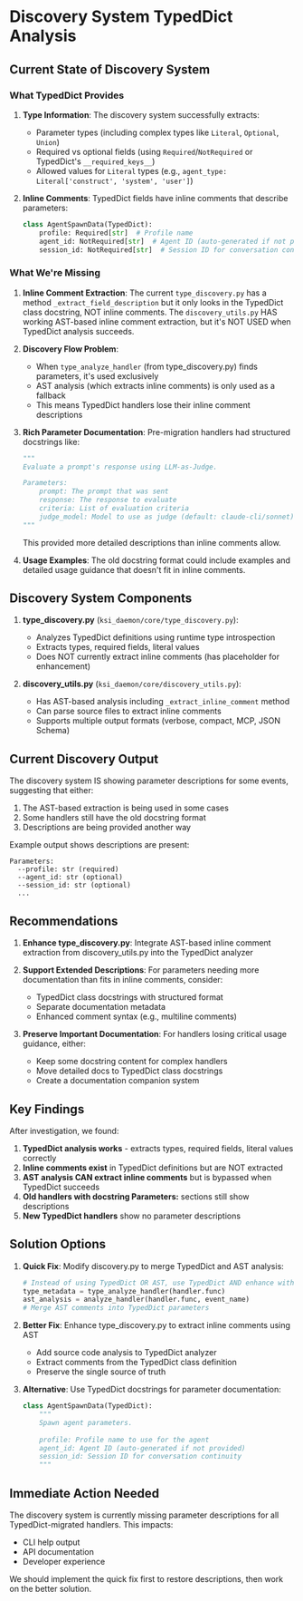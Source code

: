 # Discovery System TypedDict Analysis

## Current State of Discovery System

### What TypedDict Provides

1. **Type Information**: The discovery system successfully extracts:
   - Parameter types (including complex types like `Literal`, `Optional`, `Union`)
   - Required vs optional fields (using `Required`/`NotRequired` or TypedDict's `__required_keys__`)
   - Allowed values for `Literal` types (e.g., `agent_type: Literal['construct', 'system', 'user']`)

2. **Inline Comments**: TypedDict fields have inline comments that describe parameters:
   ```python
   class AgentSpawnData(TypedDict):
       profile: Required[str]  # Profile name
       agent_id: NotRequired[str]  # Agent ID (auto-generated if not provided)
       session_id: NotRequired[str]  # Session ID for conversation continuity
   ```

### What We're Missing

1. **Inline Comment Extraction**: The current `type_discovery.py` has a method `_extract_field_description` but it only looks in the TypedDict class docstring, NOT inline comments. The `discovery_utils.py` HAS working AST-based inline comment extraction, but it's NOT USED when TypedDict analysis succeeds.

2. **Discovery Flow Problem**: 
   - When `type_analyze_handler` (from type_discovery.py) finds parameters, it's used exclusively
   - AST analysis (which extracts inline comments) is only used as a fallback
   - This means TypedDict handlers lose their inline comment descriptions

3. **Rich Parameter Documentation**: Pre-migration handlers had structured docstrings like:
   ```python
   """
   Evaluate a prompt's response using LLM-as-Judge.
   
   Parameters:
       prompt: The prompt that was sent
       response: The response to evaluate
       criteria: List of evaluation criteria
       judge_model: Model to use as judge (default: claude-cli/sonnet)
   """
   ```
   
   This provided more detailed descriptions than inline comments allow.

3. **Usage Examples**: The old docstring format could include examples and detailed usage guidance that doesn't fit in inline comments.

## Discovery System Components

1. **type_discovery.py** (`ksi_daemon/core/type_discovery.py`):
   - Analyzes TypedDict definitions using runtime type introspection
   - Extracts types, required fields, literal values
   - Does NOT currently extract inline comments (has placeholder for enhancement)

2. **discovery_utils.py** (`ksi_daemon/core/discovery_utils.py`): 
   - Has AST-based analysis including `_extract_inline_comment` method
   - Can parse source files to extract inline comments
   - Supports multiple output formats (verbose, compact, MCP, JSON Schema)

## Current Discovery Output

The discovery system IS showing parameter descriptions for some events, suggesting that either:
1. The AST-based extraction is being used in some cases
2. Some handlers still have the old docstring format
3. Descriptions are being provided another way

Example output shows descriptions are present:
```
Parameters:
  --profile: str (required)
  --agent_id: str (optional)
  --session_id: str (optional)
  ...
```

## Recommendations

1. **Enhance type_discovery.py**: Integrate AST-based inline comment extraction from discovery_utils.py into the TypedDict analyzer

2. **Support Extended Descriptions**: For parameters needing more documentation than fits in inline comments, consider:
   - TypedDict class docstrings with structured format
   - Separate documentation metadata
   - Enhanced comment syntax (e.g., multiline comments)

3. **Preserve Important Documentation**: For handlers losing critical usage guidance, either:
   - Keep some docstring content for complex handlers
   - Move detailed docs to TypedDict class docstrings
   - Create a documentation companion system

## Key Findings

After investigation, we found:

1. **TypedDict analysis works** - extracts types, required fields, literal values correctly
2. **Inline comments exist** in TypedDict definitions but are NOT extracted
3. **AST analysis CAN extract inline comments** but is bypassed when TypedDict succeeds
4. **Old handlers with docstring Parameters:** sections still show descriptions
5. **New TypedDict handlers** show no parameter descriptions

## Solution Options

1. **Quick Fix**: Modify discovery.py to merge TypedDict and AST analysis:
   ```python
   # Instead of using TypedDict OR AST, use TypedDict AND enhance with AST comments
   type_metadata = type_analyze_handler(handler.func)
   ast_analysis = analyze_handler(handler.func, event_name)
   # Merge AST comments into TypedDict parameters
   ```

2. **Better Fix**: Enhance type_discovery.py to extract inline comments using AST
   - Add source code analysis to TypedDict analyzer
   - Extract comments from the TypedDict class definition
   - Preserve the single source of truth

3. **Alternative**: Use TypedDict docstrings for parameter documentation:
   ```python
   class AgentSpawnData(TypedDict):
       """
       Spawn agent parameters.
       
       profile: Profile name to use for the agent
       agent_id: Agent ID (auto-generated if not provided)
       session_id: Session ID for conversation continuity
       """
   ```

## Immediate Action Needed

The discovery system is currently missing parameter descriptions for all TypedDict-migrated handlers. This impacts:
- CLI help output
- API documentation
- Developer experience

We should implement the quick fix first to restore descriptions, then work on the better solution.